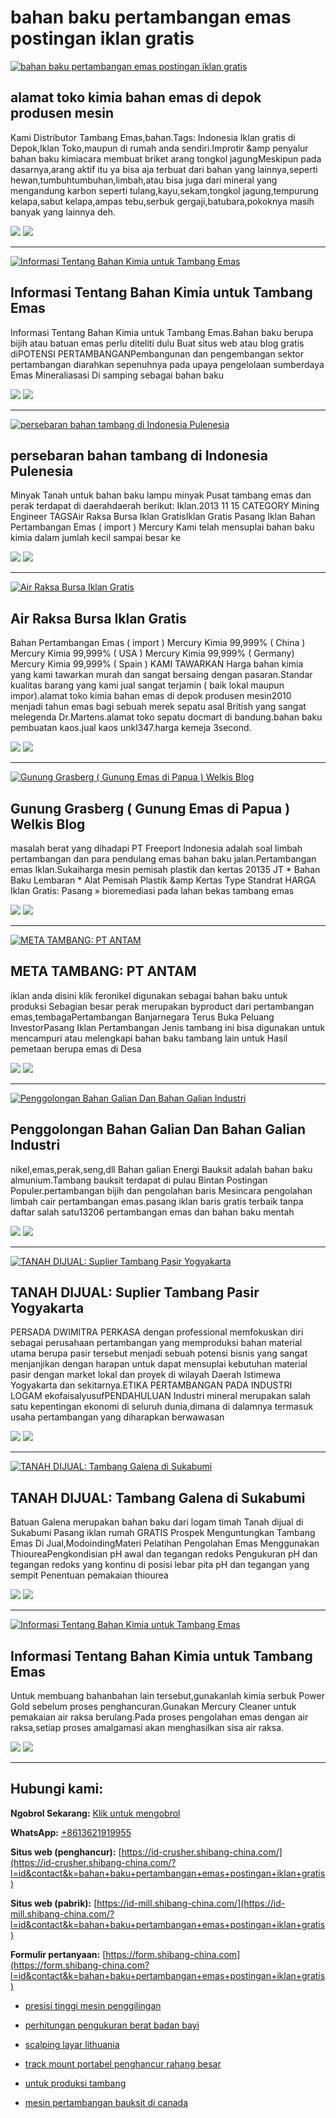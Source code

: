 # bahan baku pertambangan emas postingan iklan gratis

<a href="https://swt.shibang-china.com/?l=id&img&k=bahan+baku+pertambangan+emas+postingan+iklan+gratis" target="_blank">![bahan baku pertambangan emas postingan iklan gratis](http://static.shibang-china.com/all-800x300/813.jpg)</a>

## alamat toko kimia bahan emas di depok produsen mesin
Kami Distributor Tambang Emas,bahan.Tags: Indonesia Iklan gratis di Depok,Iklan Toko,maupun di rumah anda sendiri.Improtir &amp penyalur bahan baku kimiacara membuat briket arang tongkol jagungMeskipun pada dasarnya,arang aktif itu ya bisa aja terbuat dari bahan yang lainnya,seperti hewan,tumbuhtumbuhan,limbah,atau bisa juga dari mineral yang mengandung karbon seperti tulang,kayu,sekam,tongkol jagung,tempurung kelapa,sabut kelapa,ampas tebu,serbuk gergaji,batubara,pokoknya masih banyak yang lainnya deh.


<a href="https://whatsapp.shibangsoft.com/WhatsApp.php" target="_blank" title="WhatsApp">![](http://static.shibang-china.com/icon/whatsapp.png)</a> <a href="https://swt.shibang-china.com/?l=id&icon&k=bahan+baku+pertambangan+emas+postingan+iklan+gratis" target="_blank">![](http://static.shibang-china.com/icon/chat-id.png)</a>

---

<a href="https://swt.shibang-china.com/?l=id&img&k=bahan+baku+pertambangan+emas+postingan+iklan+gratis" target="_blank">![Informasi Tentang Bahan Kimia untuk Tambang Emas](http://static.shibang-china.com/all-800x300/1058.jpg)</a>

## Informasi Tentang Bahan Kimia untuk Tambang Emas
Informasi Tentang Bahan Kimia untuk Tambang Emas.Bahan baku berupa bijih atau batuan emas perlu diteliti dulu Buat situs web atau blog gratis diPOTENSI PERTAMBANGANPembangunan dan pengembangan sektor pertambangan diarahkan sepenuhnya pada upaya pengelolaan sumberdaya Emas Mineraliasasi Di samping sebagai bahan baku


<a href="https://whatsapp.shibangsoft.com/WhatsApp.php" target="_blank" title="WhatsApp">![](http://static.shibang-china.com/icon/whatsapp.png)</a> <a href="https://swt.shibang-china.com/?l=id&icon&k=bahan+baku+pertambangan+emas+postingan+iklan+gratis" target="_blank">![](http://static.shibang-china.com/icon/chat-id.png)</a>

---

<a href="https://swt.shibang-china.com/?l=id&img&k=bahan+baku+pertambangan+emas+postingan+iklan+gratis" target="_blank">![persebaran bahan tambang di Indonesia Pulenesia](http://static.shibang-china.com/all-800x300/947.jpg)</a>

## persebaran bahan tambang di Indonesia Pulenesia
Minyak Tanah untuk bahan baku lampu minyak Pusat tambang emas dan perak terdapat di daerahdaerah berikut: Iklan.2013 11 15 CATEGORY Mining Engineer TAGSAir Raksa Bursa Iklan GratisIklan Gratis Pasang Iklan Bahan Pertambangan Emas ( import ) Mercury Kami telah mensuplai bahan baku kimia dalam jumlah kecil sampai besar ke


<a href="https://whatsapp.shibangsoft.com/WhatsApp.php" target="_blank" title="WhatsApp">![](http://static.shibang-china.com/icon/whatsapp.png)</a> <a href="https://swt.shibang-china.com/?l=id&icon&k=bahan+baku+pertambangan+emas+postingan+iklan+gratis" target="_blank">![](http://static.shibang-china.com/icon/chat-id.png)</a>

---

<a href="https://swt.shibang-china.com/?l=id&img&k=bahan+baku+pertambangan+emas+postingan+iklan+gratis" target="_blank">![Air Raksa Bursa Iklan Gratis](http://static.shibang-china.com/all-800x300/878.jpg)</a>

## Air Raksa Bursa Iklan Gratis
Bahan Pertambangan Emas ( import ) Mercury Kimia 99,999% ( China ) Mercury Kimia 99,999% ( USA ) Mercury Kimia 99,999% ( Germany) Mercury Kimia 99,999% ( Spain ) KAMI TAWARKAN Harga bahan kimia yang kami tawarkan murah dan sangat bersaing dengan pasaran.Standar kualitas barang yang kami jual sangat terjamin ( baik lokal maupun impor).alamat toko kimia bahan emas di depok produsen mesin2010 menjadi tahun emas bagi sebuah merek sepatu asal British yang sangat melegenda Dr.Martens.alamat toko sepatu docmart di bandung.bahan baku pembuatan kaos.jual kaos unkl347.harga kemeja 3second.


<a href="https://whatsapp.shibangsoft.com/WhatsApp.php" target="_blank" title="WhatsApp">![](http://static.shibang-china.com/icon/whatsapp.png)</a> <a href="https://swt.shibang-china.com/?l=id&icon&k=bahan+baku+pertambangan+emas+postingan+iklan+gratis" target="_blank">![](http://static.shibang-china.com/icon/chat-id.png)</a>

---

<a href="https://swt.shibang-china.com/?l=id&img&k=bahan+baku+pertambangan+emas+postingan+iklan+gratis" target="_blank">![Gunung Grasberg ( Gunung Emas di Papua ) Welkis Blog](http://static.shibang-china.com/all-800x300/314.jpg)</a>

## Gunung Grasberg ( Gunung Emas di Papua ) Welkis Blog
masalah berat yang dihadapi PT Freeport Indonesia adalah soal limbah pertambangan dan para pendulang emas bahan baku jalan.Pertambangan emas Iklan.Sukaiharga mesin pemisah plastik dan kertas 20135 JT * Bahan Baku Lembaran * Alat Pemisah Plastik &amp Kertas Type Standrat HARGA Iklan Gratis: Pasang » bioremediasi pada lahan bekas tambang emas


<a href="https://whatsapp.shibangsoft.com/WhatsApp.php" target="_blank" title="WhatsApp">![](http://static.shibang-china.com/icon/whatsapp.png)</a> <a href="https://swt.shibang-china.com/?l=id&icon&k=bahan+baku+pertambangan+emas+postingan+iklan+gratis" target="_blank">![](http://static.shibang-china.com/icon/chat-id.png)</a>

---

<a href="https://swt.shibang-china.com/?l=id&img&k=bahan+baku+pertambangan+emas+postingan+iklan+gratis" target="_blank">![META TAMBANG: PT ANTAM](http://static.shibang-china.com/all-800x300/697.jpg)</a>

## META TAMBANG: PT ANTAM
iklan anda disini klik feronikel digunakan sebagai bahan baku untuk produksi Sebagian besar perak merupakan byproduct dari pertambangan emas,tembagaPertambangan Banjarnegara Terus Buka Peluang InvestorPasang Iklan Pertambangan Jenis tambang ini bisa digunakan untuk mencampuri atau melengkapi bahan baku tambang lain untuk Hasil pemetaan berupa emas di Desa


<a href="https://whatsapp.shibangsoft.com/WhatsApp.php" target="_blank" title="WhatsApp">![](http://static.shibang-china.com/icon/whatsapp.png)</a> <a href="https://swt.shibang-china.com/?l=id&icon&k=bahan+baku+pertambangan+emas+postingan+iklan+gratis" target="_blank">![](http://static.shibang-china.com/icon/chat-id.png)</a>

---

<a href="https://swt.shibang-china.com/?l=id&img&k=bahan+baku+pertambangan+emas+postingan+iklan+gratis" target="_blank">![Penggolongan Bahan Galian Dan Bahan Galian Industri](http://static.shibang-china.com/all-800x300/1289.jpg)</a>

## Penggolongan Bahan Galian Dan Bahan Galian Industri
nikel,emas,perak,seng,dll Bahan galian Energi Bauksit adalah bahan baku almunium.Tambang bauksit terdapat di pulau Bintan Postingan Populer.pertambangan bijih dan pengolahan baris Mesincara pengolahan limbah cair pertambangan emas.pasang iklan baris gratis terbaik tanpa daftar salah satu13206 pertambangan emas dan bahan baku mentah


<a href="https://whatsapp.shibangsoft.com/WhatsApp.php" target="_blank" title="WhatsApp">![](http://static.shibang-china.com/icon/whatsapp.png)</a> <a href="https://swt.shibang-china.com/?l=id&icon&k=bahan+baku+pertambangan+emas+postingan+iklan+gratis" target="_blank">![](http://static.shibang-china.com/icon/chat-id.png)</a>

---

<a href="https://swt.shibang-china.com/?l=id&img&k=bahan+baku+pertambangan+emas+postingan+iklan+gratis" target="_blank">![TANAH DIJUAL: Suplier Tambang Pasir Yogyakarta](http://static.shibang-china.com/all-800x300/946.jpg)</a>

## TANAH DIJUAL: Suplier Tambang Pasir Yogyakarta
PERSADA DWIMITRA PERKASA dengan professional memfokuskan diri sebagai perusahaan pertambangan yang memproduksi bahan material utama berupa pasir tersebut menjadi sebuah potensi bisnis yang sangat menjanjikan dengan harapan untuk dapat mensuplai kebutuhan material pasir dengan market lokal dan proyek di wilayah Daerah Istimewa Yogyakarta dan sekitarnya.ETIKA PERTAMBANGAN PADA INDUSTRI LOGAM ekofaisalyusufPENDAHULUAN Industri mineral merupakan salah satu kepentingan ekonomi di seluruh dunia,dimana di dalamnya termasuk usaha pertambangan yang diharapkan berwawasan


<a href="https://whatsapp.shibangsoft.com/WhatsApp.php" target="_blank" title="WhatsApp">![](http://static.shibang-china.com/icon/whatsapp.png)</a> <a href="https://swt.shibang-china.com/?l=id&icon&k=bahan+baku+pertambangan+emas+postingan+iklan+gratis" target="_blank">![](http://static.shibang-china.com/icon/chat-id.png)</a>

---

<a href="https://swt.shibang-china.com/?l=id&img&k=bahan+baku+pertambangan+emas+postingan+iklan+gratis" target="_blank">![TANAH DIJUAL: Tambang Galena di Sukabumi](http://static.shibang-china.com/all-800x300/603.jpg)</a>

## TANAH DIJUAL: Tambang Galena di Sukabumi
Batuan Galena merupakan bahan baku dari logam timah Tanah dijual di Sukabumi Pasang iklan rumah GRATIS Prospek Menguntungkan Tambang Emas Di Jual,ModoindingMateri Pelatihan Pengolahan Emas Menggunakan ThioureaPengkondisian pH awal dan tegangan redoks Pengukuran pH dan tegangan redoks yang kontinu di posisi lebar pita pH dan tegangan yang sempit Penentuan pemakaian thiourea


<a href="https://whatsapp.shibangsoft.com/WhatsApp.php" target="_blank" title="WhatsApp">![](http://static.shibang-china.com/icon/whatsapp.png)</a> <a href="https://swt.shibang-china.com/?l=id&icon&k=bahan+baku+pertambangan+emas+postingan+iklan+gratis" target="_blank">![](http://static.shibang-china.com/icon/chat-id.png)</a>

---

<a href="https://swt.shibang-china.com/?l=id&img&k=bahan+baku+pertambangan+emas+postingan+iklan+gratis" target="_blank">![Informasi Tentang Bahan Kimia untuk Tambang Emas](http://static.shibang-china.com/all-800x300/150.jpg)</a>

## Informasi Tentang Bahan Kimia untuk Tambang Emas
Untuk membuang bahanbahan lain tersebut,gunakanlah kimia serbuk Power Gold sebelum proses penghancuran.Gunakan Mercury Cleaner untuk pemakaian air raksa berulang.Pada proses pengolahan emas dengan air raksa,setiap proses amalgamasi akan menghasilkan sisa air raksa.

<a href="https://whatsapp.shibangsoft.com/WhatsApp.php" target="_blank" title="WhatsApp">![](http://static.shibang-china.com/icon/whatsapp.png)</a> <a href="https://swt.shibang-china.com/?l=id&icon&k=bahan+baku+pertambangan+emas+postingan+iklan+gratis" target="_blank">![](http://static.shibang-china.com/icon/chat-id.png)</a>

---
## Hubungi kami:

**Ngobrol Sekarang:** [Klik untuk mengobrol](https://swt.shibang-china.com?l=id&contact&k=bahan+baku+pertambangan+emas+postingan+iklan+gratis)

**WhatsApp:**  [+8613621919955](https://whatsapp.shibangsoft.com/WhatsApp.php)

**Situs web (penghancur):** [https://id-crusher.shibang-china.com/](https://id-crusher.shibang-china.com/?l=id&contact&k=bahan+baku+pertambangan+emas+postingan+iklan+gratis)

**Situs web (pabrik):** [https://id-mill.shibang-china.com/](https://id-mill.shibang-china.com/?l=id&contact&k=bahan+baku+pertambangan+emas+postingan+iklan+gratis)

**Formulir pertanyaan:** [https://form.shibang-china.com](https://form.shibang-china.com?l=id&contact&k=bahan+baku+pertambangan+emas+postingan+iklan+gratis)

* [presisi tinggi mesin penggilingan](../39/presisi%20tinggi%20mesin%20penggilingan.md)

* [perhitungan pengukuran berat badan bayi](../36/perhitungan%20pengukuran%20berat%20badan%20bayi.md)

* [scalping layar lithuania](../34/scalping%20layar%20lithuania.md)

* [track mount portabel penghancur rahang besar](../37/track%20mount%20portabel%20penghancur%20rahang%20besar.md)

* [untuk produksi tambang](../39/untuk%20produksi%20tambang.md)

* [mesin pertambangan bauksit di canada](../39/mesin%20pertambangan%20bauksit%20di%20canada.md)